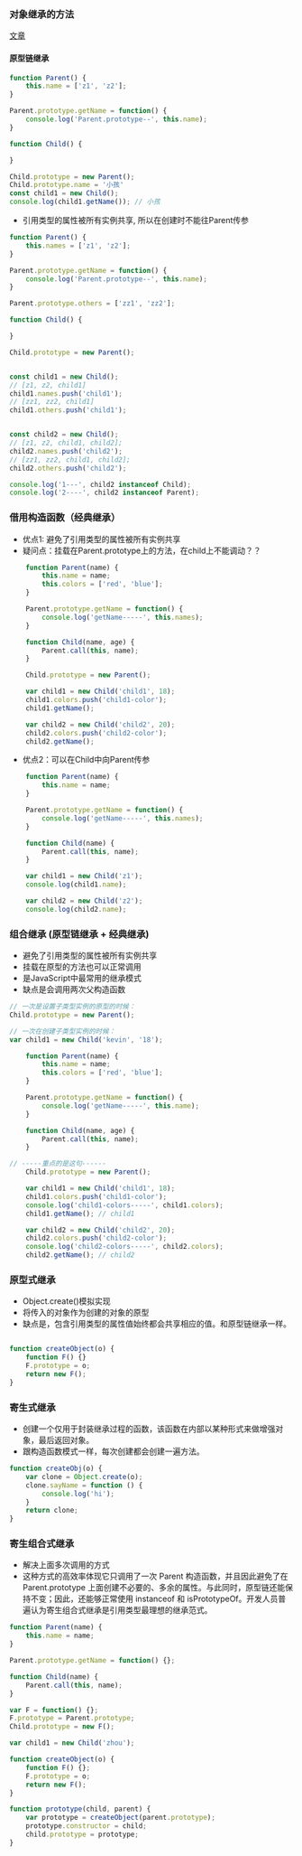 ### 对象继承的方法 
[文章](https://segmentfault.com/a/1190000009389979)

#### 原型链继承
```js
function Parent() {
    this.name = ['z1', 'z2'];
}

Parent.prototype.getName = function() {
    console.log('Parent.prototype--', this.name);
}

function Child() {

}

Child.prototype = new Parent();
Child.prototype.name = '小孩'
const child1 = new Child();
console.log(child1.getName()); // 小孩
```
- 引用类型的属性被所有实例共享, 所以在创建时不能往Parent传参

```js
function Parent() {
    this.names = ['z1', 'z2'];
}

Parent.prototype.getName = function() {
    console.log('Parent.prototype--', this.name);
}

Parent.prototype.others = ['zz1', 'zz2'];

function Child() {

}

Child.prototype = new Parent();


const child1 = new Child();
// [z1, z2, child1]
child1.names.push('child1');
// [zz1, zz2, child1]
child1.others.push('child1');


const child2 = new Child();
// [z1, z2, child1, child2];
child2.names.push('child2');
// [zz1, zz2, child1, child2];
child2.others.push('child2');

console.log('1---', child2 instanceof Child);
console.log('2----', child2 instanceof Parent);

```

### 借用构造函数（经典继承）
- 优点1: 避免了引用类型的属性被所有实例共享
- 疑问点：挂载在Parent.prototype上的方法，在child上不能调动？？

```js
    function Parent(name) {
        this.name = name;
        this.colors = ['red', 'blue'];
    }

    Parent.prototype.getName = function() {
        console.log('getName-----', this.names);
    }

    function Child(name, age) {
        Parent.call(this, name);
    }

    Child.prototype = new Parent();

    var child1 = new Child('child1', 18);
    child1.colors.push('child1-color');
    child1.getName();

    var child2 = new Child('child2', 20);
    child2.colors.push('child2-color');
    child2.getName();

```
- 优点2：可以在Child中向Parent传参

```js
    function Parent(name) {
        this.name = name;
    }

    Parent.prototype.getName = function() {
        console.log('getName-----', this.names);
    }

    function Child(name) {
        Parent.call(this, name);
    }

    var child1 = new Child('z1');
    console.log(child1.name);

    var child2 = new Child('z2');
    console.log(child2.name);
```

### 组合继承 (原型链继承 + 经典继承)
- 避免了引用类型的属性被所有实例共享
- 挂载在原型的方法也可以正常调用
- 是JavaScript中最常用的继承模式
- 缺点是会调用两次父构造函数
```js
// 一次是设置子类型实例的原型的时候：
Child.prototype = new Parent();

// 一次在创建子类型实例的时候：
var child1 = new Child('kevin', '18');
```

```js
    function Parent(name) {
        this.name = name;
        this.colors = ['red', 'blue'];
    }

    Parent.prototype.getName = function() {
        console.log('getName-----', this.name);
    }

    function Child(name, age) {
        Parent.call(this, name);
    }

// -----重点的是这句------
    Child.prototype = new Parent();

    var child1 = new Child('child1', 18);
    child1.colors.push('child1-color');
    console.log('child1-colors-----', child1.colors);
    child1.getName(); // child1

    var child2 = new Child('child2', 20);
    child2.colors.push('child2-color');
    console.log('child2-colors-----', child2.colors);
    child2.getName(); // child2
```
### 原型式继承
- Object.create()模拟实现
- 将传入的对象作为创建的对象的原型
- 缺点是，包含引用类型的属性值始终都会共享相应的值。和原型链继承一样。
```js

function createObject(o) {
    function F() {}
    F.prototype = o;
    return new F();
}
```
### 寄生式继承
- 创建一个仅用于封装继承过程的函数，该函数在内部以某种形式来做增强对象，最后返回对象。
- 跟构造函数模式一样，每次创建都会创建一遍方法。

```js
function createObj(o) {
    var clone = Object.create(o);
    clone.sayName = function () {
        console.log('hi');
    }
    return clone;
}
```

### 寄生组合式继承
- 解决上面多次调用的方式
- 这种方式的高效率体现它只调用了一次 Parent 构造函数，并且因此避免了在 Parent.prototype 上面创建不必要的、多余的属性。与此同时，原型链还能保持不变；因此，还能够正常使用 instanceof 和 isPrototypeOf。开发人员普遍认为寄生组合式继承是引用类型最理想的继承范式。
```js
function Parent(name) {
    this.name = name;
}

Parent.prototype.getName = function() {};

function Child(name) {
    Parent.call(this, name);
}

var F = function() {};
F.prototype = Parent.prototype;
Child.prototype = new F();

var child1 = new Child('zhou');

```
```js
function createObject(o) {
    function F() {};
    F.prototype = o;
    return new F();
}

function prototype(child, parent) {
    var prototype = createObject(parent.prototype);
    prototype.constructor = child;
    child.prototype = prototype;
}
```

